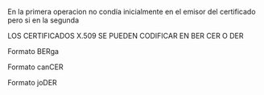  En la primera operacion no condía inicialmente en el emisor del certificado pero si en la segunda

LOS CERTIFICADOS X.509 SE PUEDEN CODIFICAR EN BER CER O DER

Formato BERga

Formato canCER

Formato joDER

